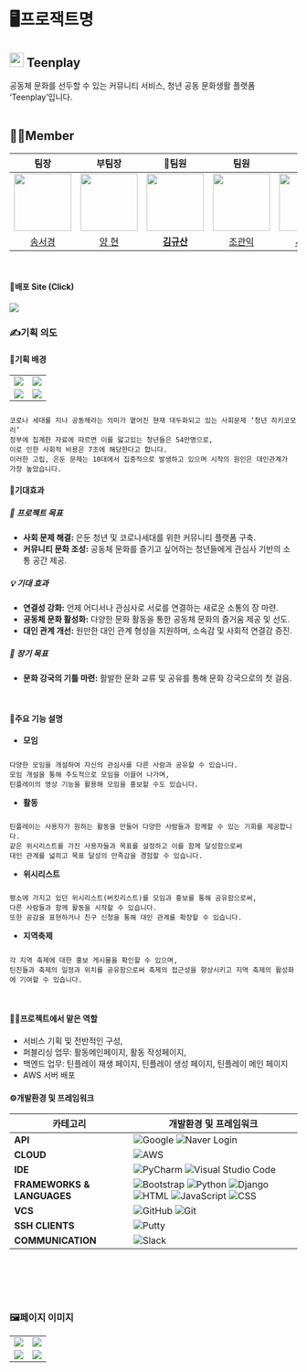 # 🖥프로잭트명
## <img src="https://github.com/team-teenplay/teenplay_server/assets/156397974/10dfb0a8-62c1-412f-bc78-fd415191e84c" width="25"> Teenplay
<div style="font-weight: 600 font-size: 20px">
공동체 문화를 선두할 수 있는 커뮤니티 서비스, 청년 공동 문화생활 플랫폼 ‘Teenplay’입니다.
</div>
<br>


## 🧑‍🎓Member

|팀장|부팀장|🚩**팀원**|팀원|팀원|팀원|
| :-: | :-: | :-: | :-: | :-: | :-: |
| <img src="https://github.com/team-teenplay/teenplay_server/assets/156397974/77665cfa-6e1f-4149-8af6-ef46c7d2fe49" width="100">|<img src="https://github.com/team-teenplay/teenplay_server/assets/156397974/fdb47415-4a86-4f79-9313-e101ed2163a6" width="100">|<img src="https://github.com/team-teenplay/teenplay_server/assets/156397974/f4b3f1ca-7b65-47fb-ac7e-a51029ec5d95" width="100">|<img src="https://github.com/team-teenplay/teenplay_server/assets/156397974/7fa02f71-1ddf-4627-9c2d-8d174c5e2918" width="100">|<img src="https://github.com/team-teenplay/teenplay_server/assets/156397974/f857823d-3ed0-4ca2-92a3-7bad5b14c15f" width="100">|<img src="https://github.com/team-teenplay/teenplay_server/assets/156397974/48dfb964-022e-4f86-bc33-618714828032" width="100">|
|[송서경](https://github.com/songseogyeong)|[양 현](https://github.com/hyuncoding)|**[김규산](https://github.com/kimgusan)**|[조관익](https://github.com/GwanIkCho)|[서경덕](https://github.com/gyoungDeok-Seo)|[박지원](https://github.com/j-iwon)|
<br>

#### 🧷배포 Site (Click)
<!-- ><a href="http://teenplay.store/"><img src="https://img.shields.io/badge/Teenplay-EE0000?style=plastic&logo=paypal&logoColor=white"/></a> <-->
<a href="http://teenplay.store/"><img src="https://github.com/team-teenplay/teenplay_server/assets/156397974/f9e554d3-2476-4ed7-8791-4a146e67cf07"/></a>



### ✍️기획 의도

#### 🔗기획 배경
<table>
    <tr>
        <td><img src="https://github.com/kimgusan/teenplay_server/assets/156397911/34c3f0d5-9992-4141-95dd-4148f5d2e9b8" witdh="100%"></td>
        <td><img src="https://github.com/kimgusan/teenplay_server/assets/156397911/bb4a37c9-c7d3-4b7a-a704-fda21d34926b" witdh="100%"></td>
    </tr>
    <tr>
        <td><img src="https://github.com/kimgusan/teenplay_server/assets/156397911/0005e12c-3fd2-4ff5-8738-b3f2f5ea83c9" witdh="100%"></td>
        <td><img src="https://github.com/kimgusan/teenplay_server/assets/156397911/d1a19ecb-f56e-4158-a330-edf8f54ba018" witdh="100%"></td>
    </tr>
</table>

#####
    코로나 세대를 지나 공동체라는 의미가 옅어진 현재 대두화되고 있는 사회문제 ‘청년 히키코모리’
    정부에 집계한 자료에 따르면 이를 앓고있는 청년들은 54만명으로,
    이로 인한 사회적 비용은 7조에 해당한다고 합니다.
    이러한 고립, 은둔 문제는 10대에서 집중적으로 발생하고 있으며 시작의 원인은 대인관계가 가장 높았습니다.

#### 🔗기대효과

##### 🌟 프로젝트 목표
- **사회 문제 해결:** 은둔 청년 및 코로나세대를 위한 커뮤니티 플랫폼 구축.
- **커뮤니티 문화 조성:** 공동체 문화를 즐기고 싶어하는 청년들에게 관심사 기반의 소통 공간 제공.
##### 💡 기대 효과
- **연결성 강화:** 언제 어디서나 관심사로 서로를 연결하는 새로운 소통의 장 마련.
- **공동체 문화 활성화:** 다양한 문화 활동을 통한 공동체 문화의 즐거움 제공 및 선도.
- **대인 관계 개선:** 원만한 대인 관계 형성을 지원하며, 소속감 및 사회적 연결감 증진.
##### 🚀 장기 목표
- **문화 강국의 기틀 마련:** 활발한 문화 교류 및 공유를 통해 문화 강국으로의 첫 걸음.
<br>

#### 🔗주요 기능 설명
- **모임**
#####
    다양한 모임을 개설하여 자신의 관심사를 다른 사람과 공유할 수 있습니다.
    모임 개설을 통해 주도적으로 모임을 이끌어 나가며,
    틴플레이의 영상 기능을 활용해 모임을 홍보할 수도 있습니다.    

- **활동**
#####    
    틴플레이는 사용자가 원하는 활동을 만들어 다양한 사람들과 함께할 수 있는 기회를 제공합니다. 
    같은 위시리스트를 가진 사용자들과 목표를 설정하고 이를 함께 달성함으로써
    대인 관계를 넓히고 목표 달성의 만족감을 경험할 수 있습니다.
    
- **위시리스트**
#####
    평소에 가지고 있던 위시리스트(버킷리스트)를 모임과 홍보를 통해 공유함으로써, 
    다른 사람들과 함께 활동을 시작할 수 있습니다. 
    또한 공감을 표현하거나 친구 신청을 통해 대인 관계를 확장할 수 있습니다.
    
- **지역축제**
#####
    각 지역 축제에 대한 홍보 게시물을 확인할 수 있으며,
    틴친들과 축제의 일정과 위치를 공유함으로써 축제의 접근성을 향상시키고 지역 축제의 활성화에 기여할 수 있습니다.    
<br>

#### 👨‍💻프로젝트에서 맡은 역할
- 서비스 기획 및 전반적인 구성, 
- 퍼블리싱 업무: 활동메인페이지, 활동 작성페이지,
- 백엔드 업무: 틴플레이 재생 페이지, 틴플레이 생성 페이지, 틴플레이 메인 페이지
- AWS 서버 배포 

  
#### ⚙️개발환경 및 프레임워크

| 카테고리           | 개발환경 및 프레임워크 |
|-------------------|----------------------------------------------------------------|
| **API**            | ![Google](https://img.shields.io/badge/google-4285F4?style=for-the-badge&logo=google&logoColor=white) ![Naver Login](https://img.shields.io/badge/naverLogin-6DB33F?style=for-the-badge&logo=naver&logoColor=white) |
| **CLOUD**          | ![AWS](https://img.shields.io/badge/AWS-%23FF9900.svg?style=for-the-badge&logo=amazon-aws&logoColor=white) |
| **IDE**            | ![PyCharm](https://img.shields.io/badge/pycharm-143?style=for-the-badge&logo=pycharm&logoColor=black&color=black&labelColor=green) ![Visual Studio Code](https://img.shields.io/badge/Visual%20Studio%20Code-007ACC.svg?style=for-the-badge&logo=Visual%20Studio%20Code&logoColor=white) |
| **FRAMEWORKS & LANGUAGES** | ![Bootstrap](https://img.shields.io/badge/bootstrap-%23563D7C.svg?style=for-the-badge&logo=bootstrap&logoColor=white) ![Python](https://img.shields.io/badge/python-3670A0?style=for-the-badge&logo=python&logoColor=ffdd54) ![Django](https://img.shields.io/badge/django-%23092E20.svg?style=for-the-badge&logo=django&logoColor=white) ![HTML](https://img.shields.io/badge/html-%23E34F26.svg?style=for-the-badge&logo=html5&logoColor=white) ![JavaScript](https://img.shields.io/badge/javascript-%23323330.svg?style=for-the-badge&logo=javascript&logoColor=%23F7DF1E) ![CSS](https://img.shields.io/badge/css-%231572B6.svg?style=for-the-badge&logo=css3&logoColor=white) |
| **VCS**            | ![GitHub](https://img.shields.io/badge/github-%23121011.svg?style=for-the-badge&logo=github&logoColor=white) ![Git](https://img.shields.io/badge/git-%23F05033.svg?style=for-the-badge&logo=git&logoColor=white) |
| **SSH CLIENTS**    | ![Putty](https://img.shields.io/badge/putty-0D96F6?style=for-the-badge&logo=sahibinden&logoColor=white) |
| **COMMUNICATION**  | ![Slack](https://img.shields.io/badge/Slack-C71D23?style=for-the-badge&logo=slack&logoColor=white) |

<br>
<br>
<br>
<br>

### 🖼️페이지 이미지

<table style="text-align: center">
  <tr>
      <td><img src="https://github.com/team-teenplay/teenplay_server/assets/156397974/27a29e57-5616-4230-9068-069587a95ce7"/></td>
      <td><img src="https://github.com/team-teenplay/teenplay_server/assets/156397974/5f8193d6-268d-4b4c-b8eb-ca400c7b8d8a"/></td>
  </tr>
  <tr>
      <td><img src="https://github.com/team-teenplay/teenplay_server/assets/156397974/27a29e57-5616-4230-9068-069587a95ce7"/></td>
      <td><img src="https://github.com/team-teenplay/teenplay_server/assets/156397974/5f8193d6-268d-4b4c-b8eb-ca400c7b8d8a"/></td>
  </tr>
</table>
<br>





